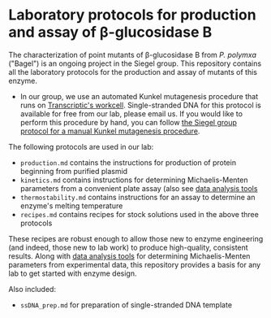# Laboratory protocols for production and assay of β-glucosidase B 

The characterization of point mutants of β-glucosidase B from *P. polymxa* ("Bagel") is an ongoing project in the Siegel group. This repository contains all the laboratory protocols for the production and assay of mutants of this enzyme. 

+ In our group, we use an automated Kunkel mutagenesis procedure that runs on [Transcriptic's workcell](https://www.transcriptic.com/). Single-stranded DNA for this protocol is available for free from our lab, please email us. If you would like to perform this procedure by hand, you can follow [the Siegel group protocol for a manual Kunkel mutagenesis procedure](https://docs.google.com/a/ucdavis.edu/folderview?usp=sharing&id=0B3zIXvOOrmpqcEM5WWRadThsVUE). 

The following protocols are used in our lab: 

+ `production.md` contains the instructions for production of protein beginning from purified plasmid 
+ `kinetics.md` contains instructions for determining Michaelis-Menten parameters from a convenient plate assay (also see [data analysis tools](bagel-fitter) 
+ `thermostability.md` contains instructions for an assay to determine an enzyme's melting temperature
+ `recipes.md` contains recipes for stock solutions used in the above three protocols 

These recipes are robust enough to allow those new to enzyme engineering (and indeed, those new to lab work) to produce high-quality, consistent results. Along with [data analysis tools](http://github.com/dacarlin/bagel-fitter/) for determining Michaelis-Menten parameters from experimental data, this repository provides a basis for any lab to get started with enzyme design. 

Also included:

+ `ssDNA_prep.md` for preparation of single-stranded DNA template 
